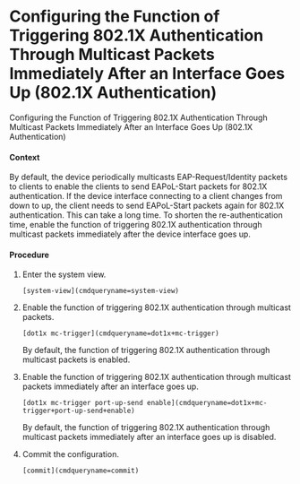 Configuring the Function of Triggering 802.1X Authentication Through Multicast Packets Immediately After an Interface Goes Up (802.1X Authentication)
=====================================================================================================================================================

Configuring the Function of Triggering 802.1X Authentication Through Multicast Packets Immediately After an Interface Goes Up (802.1X Authentication)

#### Context

By default, the device periodically multicasts EAP-Request/Identity packets to clients to enable the clients to send EAPoL-Start packets for 802.1X authentication. If the device interface connecting to a client changes from down to up, the client needs to send EAPoL-Start packets again for 802.1X authentication. This can take a long time. To shorten the re-authentication time, enable the function of triggering 802.1X authentication through multicast packets immediately after the device interface goes up.


#### Procedure

1. Enter the system view.
   
   
   ```
   [system-view](cmdqueryname=system-view)
   ```
2. Enable the function of triggering 802.1X authentication through multicast packets.
   
   
   ```
   [dot1x mc-trigger](cmdqueryname=dot1x+mc-trigger)
   ```
   
   By default, the function of triggering 802.1X authentication through multicast packets is enabled.
3. Enable the function of triggering 802.1X authentication through multicast packets immediately after an interface goes up.
   
   
   ```
   [dot1x mc-trigger port-up-send enable](cmdqueryname=dot1x+mc-trigger+port-up-send+enable)
   ```
   
   By default, the function of triggering 802.1X authentication through multicast packets immediately after an interface goes up is disabled.
4. Commit the configuration.
   
   
   ```
   [commit](cmdqueryname=commit)
   ```